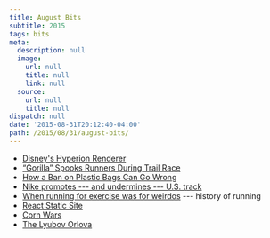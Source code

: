 ```yaml
---
title: August Bits
subtitle: 2015
tags: bits
meta:
  description: null
  image:
    url: null
    title: null
    link: null
  source:
    url: null
    title: null
dispatch: null
date: '2015-08-31T20:12:40-04:00'
path: /2015/08/31/august-bits/
---
```

* [Disney's Hyperion Renderer][hyperion]
* [“Gorilla” Spooks Runners During Trail Race][gorilla]
* [How a Ban on Plastic Bags Can Go Wrong][plastic]
* [Nike promotes --- and undermines --- U.S. track][nike]
* [When running for exercise was for weirdos][running] --- history of running
* [React Static Site][react]
* [Corn Wars][corn]
* [The Lyubov Orlova][ship]


[hyperion]: http://www.disneyanimation.com/technology/innovations/hyperion
[gorilla]: http://www.runnersworld.com/races-places/gorilla-spooks-runners-during-trail-race "The runners’ reactions made for priceless race photos."
[react]: http://braddenver.com/blog/2015/react-static-site.html
[nike]: http://www.ocregister.com/articles/nike-676683-athletes-track.html
[corn]: http://www.newrepublic.com/article/122441/corn-wars "The farm-by-farm fight between China and the United States to dominate the global food supply"
[running]: http://www.vox.com/2015/8/9/9115981/running-jogging-history
[plastic]: http://www.bloombergview.com/articles/2015-08-18/how-a-ban-on-plastic-bags-can-go-wrong
[ship]: http://www.sobify.com/the-lyubov-orlova-a-russian-cruise-ship-drifting-through-international-waters/ "A Russian Ghost Ship Drifting Through International Waters"

